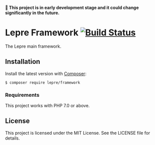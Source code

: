 **🚧 This project is in early development stage and it could change significantly in the future.**

# Lepre Framework [![Build Status](https://travis-ci.org/leprephp/framework.svg?branch=master)](https://travis-ci.org/leprephp/framework)

The Lepre main framework.

## Installation

Install the latest version with [Composer][composer]:

```
$ composer require lepre/framework
```

### Requirements

This project works with PHP 7.0 or above.

## License

This project is licensed under the MIT License. See the LICENSE file for details.

[composer]: https://getcomposer.org/
